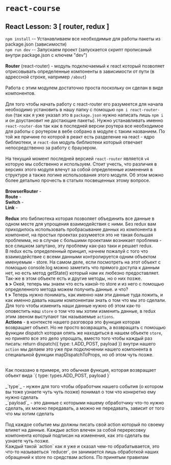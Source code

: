 # `react-course`
## React Lesson: 3 [ router, redux ]

`npm install` -- Устанавливаем все необходимые для работы пакеты из package.json (зависимости) <br/>
`npm run dev` -- Запускаем проект (запускается скрипт прописаный внутри package.json с ключем "dev")
<br/><br/>
**Router** (react-router) - модуль подключаемый к react который позволяет отрисовывать определенные компоненты в зависимости от пути 
(в адрессной строке, например `/about`)
<br/><br/>
Работа с этим модулем достаточно проста поскольку он сделан в виде компонентов.
<br/><br/>
Для того чтобы начать работу с react-router его разумеется для начала необходимо установить в нашу 
папку с помощью `npm i react-router-dom` (так как я уже указал это в `package.json` 
нужно написать лишь `npm i` и он доустановит не достающие пакеты). Нужно устанавливать именно `react-router-dom` так как в последней 
версии роутера все необходимое для работы с роутером в вебе собрано в модуле с таким названием. По той же причине по которой в реакт есть разделение на react - ядро библиотеки, и `react-dom` модуль библиотеки 
который отвечает непосредственно за работу с браузером.
<br/><br/>
На текущий момент последней версией `react-router` является `v4` которую мы собственно и используем. Стоит учесть, что различия 
в версиях этого модуля влечут за собой определенные изменения в структуре а также логике использования этого модуля. Об этом можно более детально 
прочесть в статьях посвещенных этому вопросе.
<br/><br/>
**BrowserRouter** -
 <br/>
**Route** - 
<br/>
**Switch** - 
<br/>
**Link** - 
<br/><br/>
**Redux** это библиотека которая позволяет объединить все данные в одном месте для упрощения взаимодействия с ними.
Без redux вам приходилось использовать пробрасывание данных из компонента в компонент, на простых проектах разумеется 
это не такая большая проблемма, но в случае с большими проектами возникает проблема - все слишком запутано, эту проблему 
как-раз таки и решает redux.
<br/>
В redux есть определенный принцип, начнем пожалуй с того что взаимодействие с всеми данными контролируется одним объектом 
именуемым - store. На самом деле, если посмотреть на этот объект с помощью console.log можно заметить что прямого доступа 
к данным нет, но есть метод getState() который нам их любезно предоставляет. Так-же в этом объекте есть и другие методы, но о них позже.
<br/>
**s >** Окей, теперь мы знаем что есть какой-то store и из него с помощью определенного метода можем получить данные. и что?
<br/>
**t >** Теперь нужно понимать, как именно нам эти данные туда ложить, и как именно давать нашим компонентам знать о том что мы это сделали. 
<br/>
Для того чтобы изменить наши данные нужно об этом как-то оповестить наш `store` о том что мы хотим изменить данные, в redux этим 
звеном выступают так называемые `actions`.
<br/>
**Actions** - в контексте нашего разговора это функция которая возвращает объект. Но не просто возвращать, а возвращать с помощью 
функции dispatch которая опять же находиться в нашем объекте `store`, но принято все это дело упрощать, 
вместо того чтобы каждый раз писать: return dispatch({ type: t.ADD_POST, payload }) внутри нашего `action` мы делаем это 
уже при подключении нашего компонента в специальной функции mapDispatchToProps, но об этом чуть позже.
<!-- TODO: Example action here -->
<br/>
Как показано в примере, это обычная функция, которая возвращает объект вида `{ type: types.ADD_POST, payload }`
<br/><br/>
_`type`_ - нужен для того чтобы обработчик нашего события (о котором вы тоже узнаете чуть чуть позже) понимал о том что конкретно 
ему нужно сделать
<br/>
_`payload`_ - это данные с которыми нашему обработчику что-то нужно сделать, их можно передавать, а можно не передавать, зависит 
от того что мы хотим сделать
<br/><br/>
Под каждое событие мы должны писать свой action который по своему влияет на данные.
Каждые action влечен за собой перересовку компонента который подписан на изменения, как это сделать вы узнаете чуть позже.
<br/>
Каждый такой `action` как я уже и сказал чем-то обрабатывается, это что-то называеться `reducer`, он занимается лишь 
обработкой наших обращений к store по средствам actions. 
По принятым правилам 

<!-- TODO: Example reducer here -->





